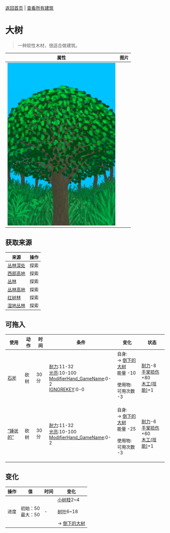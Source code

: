 [返回首页](index.md)   |  [查看所有建筑](building.md)
# 大树  
> 一种软性木材，很适合做建筑。  
  
  属性  |   图片   
 ----  |  ----:   
   |  ![](Sprite/CottonwoodTree.png)   
  
## 获取来源  
来源  |  操作  
----  |  ----  
[丛林深处](DeepJungle.md)  |  探索  
[西部高地](HighlandsWestern.md)  |  探索  
[丛林](Jungle.md)  |  探索  
[丛林高地](JungleHighlands.md)  |  探索  
[红树林](Mangroves.md)  |  探索  
[湿地丛林](Wetlands.md)  |  探索  
## 可拖入  
使用  |  动作  |  时间  |  条件  |  变化  |  状态  
----  |  ----  |  ----  |  ----  |  ----  |  ----  
[石斧](StoneAxe.md)  |  砍树  |  30分  |  [耐力](Stamina.md):11-32<br>[光亮](Light.md):10-100<br>[ModifierHand_GameName](ModifierHand.md):0-2<br>[IGNOREKEY](OnNotAxeAdv.md):0-0  |  自身:<br>→ [倒下的大树](LargeTreeFelled.md)<br>能量  -10<br><br>使用物:<br>可用次数  -3<br><br>  |  [耐力](Stamina.md)-8<br>[手掌损伤](HandDamage.md)+80<br>[木工(技能)](Skill_Woodworking.md)+1  
[“锤状的”](tag_AxeAdv.md)  |  砍树  |  30分  |  [耐力](Stamina.md):11-32<br>[光亮](Light.md):10-100<br>[ModifierHand_GameName](ModifierHand.md):0-2  |  自身:<br>→ [倒下的大树](LargeTreeFelled.md)<br>能量  -25<br><br>使用物:<br>可用次数  -3<br><br>  |  [耐力](Stamina.md)-6<br>[手掌损伤](HandDamage.md)+60<br>[木工(技能)](Skill_Woodworking.md)+1  
## 变化  
操作  |  值  |  时间  |  变化  
----  |  ----  |  ----  |  ----  
进度  |  初始：50<br>最大：50  |  -  |  [小树枝](Sticks.md)2~4 <br><br>[树叶](LeavesFresh.md)6~18 <br><br>→ [倒下的大树](LargeTreeFelled.md)  
